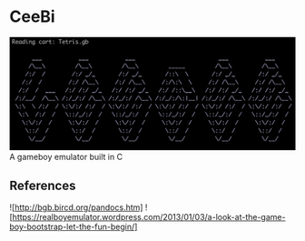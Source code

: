 # CeeBi
![CeeBi Title](./title.png)
A gameboy emulator built in C

## References
![http://bgb.bircd.org/pandocs.htm]
![https://realboyemulator.wordpress.com/2013/01/03/a-look-at-the-game-boy-bootstrap-let-the-fun-begin/]
